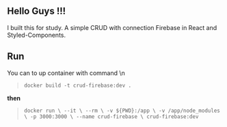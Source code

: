 ## Hello Guys !!!

I built this for study. A simple CRUD with connection Firebase in React and Styled-Components.

## Run

You can to up container with command \n

> `docker build -t crud-firebase:dev .`

__then__

> ` docker run \
    --it \
    --rm \
    -v ${PWD}:/app \
    -v /app/node_modules \
    -p 3000:3000 \
    --name crud-firebase \
    crud-firebase:dev
 `
